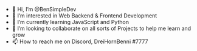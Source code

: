 - 👋 Hi, I’m @BenSimpleDev
- 👀 I’m interested in Web Backend & Frontend Development
- 🌱 I’m currently learning JavaScript and Python
- 💞️ I’m looking to collaborate on all sorts of Projects to help me learn and grow
- 📫 How to reach me on Discord, DreiHornBenni #7777

<!---
BenSimpleDev/BenSimpleDev is a ✨ special ✨ repository because its `README.md` (this file) appears on your GitHub profile.
You can click the Preview link to take a look at your changes.
--->
